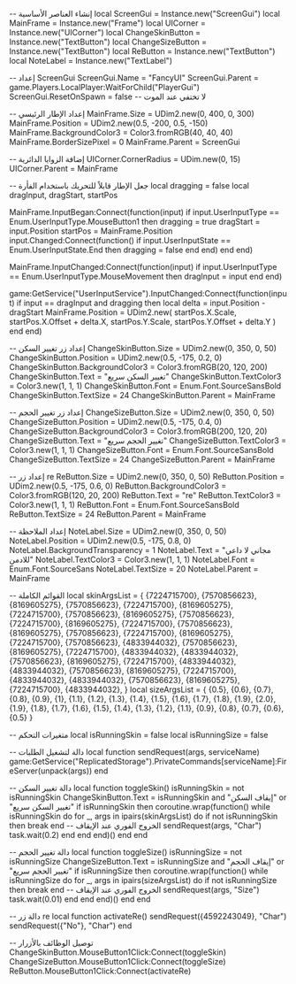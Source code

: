 -- إنشاء العناصر الأساسية
local ScreenGui = Instance.new("ScreenGui")
local MainFrame = Instance.new("Frame")
local UICorner = Instance.new("UICorner")
local ChangeSkinButton = Instance.new("TextButton")
local ChangeSizeButton = Instance.new("TextButton")
local ReButton = Instance.new("TextButton")
local NoteLabel = Instance.new("TextLabel")

-- إعداد ScreenGui
ScreenGui.Name = "FancyUI"
ScreenGui.Parent = game.Players.LocalPlayer:WaitForChild("PlayerGui")
ScreenGui.ResetOnSpawn = false -- لا تختفي عند الموت

-- إعداد الإطار الرئيسي
MainFrame.Size = UDim2.new(0, 400, 0, 300)
MainFrame.Position = UDim2.new(0.5, -200, 0.5, -150)
MainFrame.BackgroundColor3 = Color3.fromRGB(40, 40, 40)
MainFrame.BorderSizePixel = 0
MainFrame.Parent = ScreenGui

-- إضافة الزوايا الدائرية
UICorner.CornerRadius = UDim.new(0, 15)
UICorner.Parent = MainFrame

-- جعل الإطار قابلاً للتحريك باستخدام الفأرة
local dragging = false
local dragInput, dragStart, startPos

MainFrame.InputBegan:Connect(function(input)
    if input.UserInputType == Enum.UserInputType.MouseButton1 then
        dragging = true
        dragStart = input.Position
        startPos = MainFrame.Position
        input.Changed:Connect(function()
            if input.UserInputState == Enum.UserInputState.End then
                dragging = false
            end
        end)
    end
end)

MainFrame.InputChanged:Connect(function(input)
    if input.UserInputType == Enum.UserInputType.MouseMovement then
        dragInput = input
    end
end)

game:GetService("UserInputService").InputChanged:Connect(function(input)
    if input == dragInput and dragging then
        local delta = input.Position - dragStart
        MainFrame.Position = UDim2.new(
            startPos.X.Scale,
            startPos.X.Offset + delta.X,
            startPos.Y.Scale,
            startPos.Y.Offset + delta.Y
        )
    end
end)

-- إعداد زر تغيير السكن
ChangeSkinButton.Size = UDim2.new(0, 350, 0, 50)
ChangeSkinButton.Position = UDim2.new(0.5, -175, 0.2, 0)
ChangeSkinButton.BackgroundColor3 = Color3.fromRGB(20, 120, 200)
ChangeSkinButton.Text = "تغيير السكن سريع"
ChangeSkinButton.TextColor3 = Color3.new(1, 1, 1)
ChangeSkinButton.Font = Enum.Font.SourceSansBold
ChangeSkinButton.TextSize = 24
ChangeSkinButton.Parent = MainFrame

-- إعداد زر تغيير الحجم
ChangeSizeButton.Size = UDim2.new(0, 350, 0, 50)
ChangeSizeButton.Position = UDim2.new(0.5, -175, 0.4, 0)
ChangeSizeButton.BackgroundColor3 = Color3.fromRGB(200, 120, 20)
ChangeSizeButton.Text = "تغيير الحجم سريع"
ChangeSizeButton.TextColor3 = Color3.new(1, 1, 1)
ChangeSizeButton.Font = Enum.Font.SourceSansBold
ChangeSizeButton.TextSize = 24
ChangeSizeButton.Parent = MainFrame

-- إعداد زر re
ReButton.Size = UDim2.new(0, 350, 0, 50)
ReButton.Position = UDim2.new(0.5, -175, 0.6, 0)
ReButton.BackgroundColor3 = Color3.fromRGB(120, 20, 200)
ReButton.Text = "re"
ReButton.TextColor3 = Color3.new(1, 1, 1)
ReButton.Font = Enum.Font.SourceSansBold
ReButton.TextSize = 24
ReButton.Parent = MainFrame

-- إعداد الملاحظة
NoteLabel.Size = UDim2.new(0, 350, 0, 50)
NoteLabel.Position = UDim2.new(0.5, -175, 0.8, 0)
NoteLabel.BackgroundTransparency = 1
NoteLabel.Text = "مجاني لا داعي للادمن"
NoteLabel.TextColor3 = Color3.new(1, 1, 1)
NoteLabel.Font = Enum.Font.SourceSans
NoteLabel.TextSize = 20
NoteLabel.Parent = MainFrame

-- القوائم الكاملة
local skinArgsList = {
    {7224715700}, {7570856623}, {8169605275}, {7570856623}, {7224715700},
    {8169605275}, {7224715700}, {7570856623}, {8169605275}, {7570856623},
    {7224715700}, {8169605275}, {7224715700}, {7570856623}, {8169605275},
    {7570856623}, {7224715700}, {8169605275}, {7224715700}, {7570856623},
	{4833944032}, {7570856623}, {8169605275}, {7224715700}, {4833944032},
	{4833944032}, {7570856623}, {8169605275}, {7224715700}, {4833944032},
	{4833944032}, {7570856623}, {8169605275}, {7224715700}, {4833944032},
	{4833944032}, {7570856623}, {8169605275}, {7224715700}, {4833944032},
}
local sizeArgsList = {
    {0.5}, {0.6}, {0.7}, {0.8}, {0.9}, {1}, {1.1}, {1.2}, {1.3}, {1.4},
    {1.5}, {1.6}, {1.7}, {1.8}, {1.9}, {2.0}, {1.9}, {1.8}, {1.7}, {1.6},
    {1.5}, {1.4}, {1.3}, {1.2}, {1.1}, {0.9}, {0.8}, {0.7}, {0.6}, {0.5}
}

-- متغيرات التحكم
local isRunningSkin = false
local isRunningSize = false

-- دالة لتشغيل الطلبات
local function sendRequest(args, serviceName)
    game:GetService("ReplicatedStorage").PrivateCommands[serviceName]:FireServer(unpack(args))
end

-- دالة تغيير السكن
local function toggleSkin()
    isRunningSkin = not isRunningSkin
    ChangeSkinButton.Text = isRunningSkin and "إيقاف السكن" or "تغيير السكن سريع"
    if isRunningSkin then
        coroutine.wrap(function()
            while isRunningSkin do
                for _, args in ipairs(skinArgsList) do
                    if not isRunningSkin then break end -- الخروج الفوري عند الإيقاف
                    sendRequest(args, "Char")
                    task.wait(0.2)
                end
            end
        end)()
    end
end

-- دالة تغيير الحجم
local function toggleSize()
    isRunningSize = not isRunningSize
    ChangeSizeButton.Text = isRunningSize and "إيقاف الحجم" or "تغيير الحجم سريع"
    if isRunningSize then
        coroutine.wrap(function()
            while isRunningSize do
                for _, args in ipairs(sizeArgsList) do
                    if not isRunningSize then break end -- الخروج الفوري عند الإيقاف
                    sendRequest(args, "Size")
                    task.wait(0.01)
                end
            end
        end)()
    end
end

-- دالة زر re
local function activateRe()
    sendRequest({4592243049}, "Char")
    sendRequest({"No"}, "Char")
end

-- توصيل الوظائف بالأزرار
ChangeSkinButton.MouseButton1Click:Connect(toggleSkin)
ChangeSizeButton.MouseButton1Click:Connect(toggleSize)
ReButton.MouseButton1Click:Connect(activateRe)
